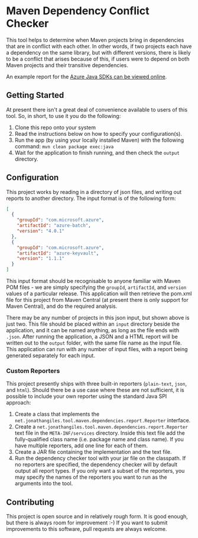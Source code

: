 # Maven Dependency Conflict Checker

This tool helps to determine when Maven projects bring in  dependencies that are in conflict with each other. In other 
words, if two projects each have a dependency on the same library, but with different versions, there is likely to be
a conflict that arises because of this, if users were to depend on both Maven projects and their transitive dependencies.

An example report for the [Azure Java SDKs can be viewed online](https://azurejavadocs.z5.web.core.windows.net/dependency-conflicts.html).

## Getting Started

At present there isn't a great deal of convenience available to users of this tool. So, in short, to use it you do the 
following:

1. Clone this repo onto your system
2. Read the instructions below on how to specify your configuration(s).
3. Run the app (by using your locally installed Maven) with the following command: `mvn clean package exec:java`
4. Wait for the application to finish running, and then check the `output` directory.

## Configuration

This project works by reading in a directory of json files, and writing out reports to another directory. The input
format is of the following form:

```json
[
  {
    "groupId": "com.microsoft.azure",
    "artifactId": "azure-batch",
    "version": "4.0.1"
  },
  {
    "groupId": "com.microsoft.azure",
    "artifactId": "azure-keyvault",
    "version": "1.1.1"
  }
]
```

This input format should be recognisable to anyone familiar with Maven POM files - we are simply specifying the
`groupId`, `artifactId`, and `version` values of a particular release. This application will then retrieve the pom.xml
file for this project from Maven Central (at present there is only support for Maven Central), and do the required
analysis.

There may be any number of projects in this json input, but shown above is just two. This file should be placed within
an `input` directory beside the application, and it can be named anything, as long as the file ends with `.json`. After
running the application, a JSON and a HTML report will be written out to the `output` folder, with the same file name
as the input file. This application can run with any number of input files, with a report being generated separately for 
each input.

### Custom Reporters

This project presently ships with three built-in reporters (`plain-text`, `json`, and `html`). Should there be a use case
where these are not sufficient, it is possible to include your own reporter using the standard Java SPI approach:

1. Create a class that implements the `net.jonathangiles.tool.maven.dependencies.report.Reporter` interface.
2. Create a `net.jonathangiles.tool.maven.dependencies.report.Reporter` text file in the `META-INF/services` directory.
   Inside this text file add the fully-qualified class name (i.e. package name and class name). If you have multiple 
   reporters, add one line for each of them.
3. Create a JAR file containing the implementation and the text file.
4. Run the dependency checker tool with your jar file on the classpath. If no reporters are specified, the dependency 
   checker will by default output all report types. If you only want a subset of the reporters, you may specify the names
   of the reporters you want to run as the arguments into the tool.

## Contributing

This project is open source and in relatively rough form. It is good enough, but there is always room for improvement :-)
If you want to submit improvements to this software, pull requests are always welcome. 